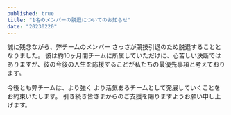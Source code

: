 ```yaml
---
published: true
title: "1名のメンバーの脱退についてのお知らせ"
date: "20230220"
---
```


誠に残念ながら、弊チームのメンバー さっさが競技引退のため脱退することとなりました。
彼は約10ヶ月間チームに所属していただけに、心苦しい決断ではありますが、彼の今後の人生を応援することが私たちの最優先事項と考えております。

今後とも弊チームは、より強く より活気あるチームとして発展していくことをお約束いたします。
引き続き皆さまからのご支援を賜りますようお願い申し上げます。
